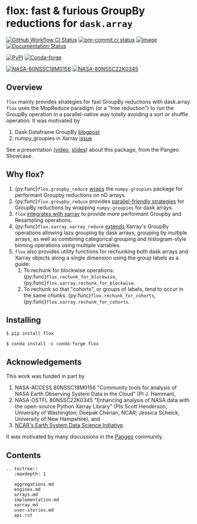 # flox: fast & furious GroupBy reductions for `dask.array`
[![GitHub Workflow CI Status](https://img.shields.io/github/workflow/status/xarray-contrib/flox/CI?logo=github&style=flat)](https://github.com/xarray-contrib/flox/actions)
[![pre-commit.ci status](https://results.pre-commit.ci/badge/github/xarray-contrib/flox/main.svg)](https://results.pre-commit.ci/latest/github/xarray-contrib/flox/main)
[![image](https://img.shields.io/codecov/c/github/xarray-contrib/flox.svg?style=flat)](https://codecov.io/gh/xarray-contrib/flox)
[![Documentation Status](https://readthedocs.org/projects/flox/badge/?version=latest)](https://flox.readthedocs.io/en/latest/?badge=latest)

[![PyPI](https://img.shields.io/pypi/v/flox.svg?style=flat)](https://pypi.org/project/flox/)
[![Conda-forge](https://img.shields.io/conda/vn/conda-forge/flox.svg?style=flat)](https://anaconda.org/conda-forge/flox)

[![NASA-80NSSC18M0156](https://img.shields.io/badge/NASA-80NSSC18M0156-blue)](https://earthdata.nasa.gov/esds/competitive-programs/access/pangeo-ml)
[![NASA-80NSSC22K0345](https://img.shields.io/badge/NASA-80NSSC22K0345-blue)](https://science.nasa.gov/open-science-overview)

## Overview

`flox` mainly provides strategies for fast GroupBy reductions with dask.array. `flox` uses the MapReduce paradigm (or a "tree reduction")
to run the GroupBy operation in a parallel-native way totally avoiding a sort or shuffle operation. It was motivated by

1.  Dask Dataframe GroupBy
    [blogpost](https://blog.dask.org/2019/10/08/df-groupby)
2.  numpy_groupies in Xarray
    [issue](https://github.com/pydata/xarray/issues/4473)

See a presentation ([video](https://discourse.pangeo.io/t/november-17-2021-flox-fast-furious-groupby-reductions-with-dask-at-pangeo-scale/2016), [slides](https://docs.google.com/presentation/d/1YubKrwu9zPHC_CzVBhvORuQBW-z148BvX3Ne8XcvWsQ/edit?usp=sharing)) about this package, from the Pangeo Showcase.

## Why flox?

1. {py:func}`flox.groupby_reduce` [wraps](engines.md) the `numpy-groupies` package for performant Groupby reductions on nD arrays.
1. {py:func}`flox.groupby_reduce` provides [parallel-friendly strategies](implementation.md) for GroupBy reductions by wrapping `numpy-groupies` for dask arrays.
1. `flox` [integrates with xarray](xarray.md) to provide more performant Groupby and Resampling operations.
1. {py:func}`flox.xarray.xarray_reduce` [extends](xarray.md) Xarray's GroupBy operations allowing lazy grouping by dask arrays, grouping by multiple arrays,
   as well as combining categorical grouping and histogram-style binning operations using multiple variables.
1. `flox` also provides utility functions for rechunking both dask arrays and Xarray objects along a single dimension using the group labels as a guide:
    1. To rechunk for blockwise operations: {py:func}`flox.rechunk_for_blockwise`,  {py:func}`flox.xarray.rechunk_for_blockwise`.
    1. To rechunk so that "cohorts", or groups of labels, tend to occur in the same chunks: {py:func}`flox.rechunk_for_cohorts`,  {py:func}`flox.xarray.rechunk_for_cohorts`.

## Installing

``` shell
$ pip install flox
```

``` shell
$ conda install -c conda-forge flox
```

## Acknowledgements

This work was funded in part by
1. NASA-ACCESS 80NSSC18M0156 "Community tools for analysis of NASA Earth Observing System
   Data in the Cloud" (PI J. Hamman),
2. NASA-OSTFL 80NSSC22K0345 "Enhancing analysis of NASA data with the open-source Python Xarray Library" (PIs Scott Henderson, University of Washington;
   Deepak Cherian, NCAR; Jessica Scheick, University of New Hampshire), and
3. [NCAR's Earth System Data Science Initiative](https://ncar.github.io/esds/).

It was motivated by many discussions in the [Pangeo](https://pangeo.io) community.

## Contents
```{eval-rst}
.. toctree::
   :maxdepth: 1

   aggregations.md
   engines.md
   arrays.md
   implementation.md
   xarray.md
   user-stories.md
   api.rst
```
